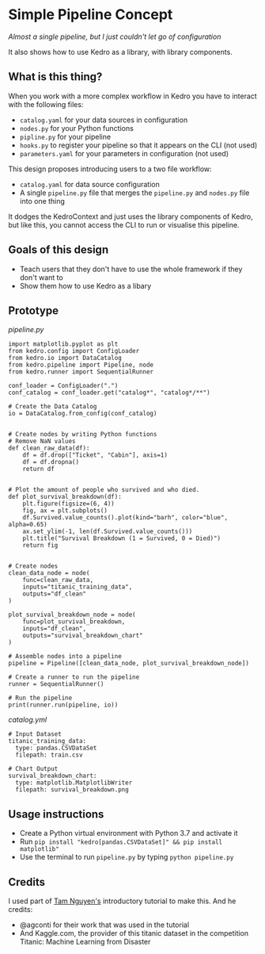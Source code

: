 # Simple Pipeline Concept 
_Almost a single pipeline, but I just couldn't let go of configuration_

It also shows how to use Kedro as a library, with library components. 

## What is this thing? 
When you work with a more complex workflow in Kedro you have to interact with the following files:
- `catalog.yaml` for your data sources in configuration 
- `nodes.py` for your Python functions
- `pipline.py` for your pipeline
- `hooks.py` to register your pipeline so that it appears on the CLI (not used)
- `parameters.yaml` for your parameters in configuration (not used)

This design proposes introducing users to a two file workflow: 
- `catalog.yaml` for data source configuration
- A single `pipeline.py` file that merges the `pipeline.py` and `nodes.py` file into one thing

It dodges the KedroContext and just uses the library components of Kedro, but like this, you cannot access the CLI to run or visualise this pipeline. 

## Goals of this design
- Teach users that they don't have to use the whole framework if they don't want to
- Show them how to use Kedro as a libary

## Prototype

_pipeline.py_
```
import matplotlib.pyplot as plt
from kedro.config import ConfigLoader
from kedro.io import DataCatalog
from kedro.pipeline import Pipeline, node
from kedro.runner import SequentialRunner

conf_loader = ConfigLoader(".")
conf_catalog = conf_loader.get("catalog*", "catalog*/**")

# Create the Data Catalog
io = DataCatalog.from_config(conf_catalog)


# Create nodes by writing Python functions
# Remove NaN values
def clean_raw_data(df):
    df = df.drop(["Ticket", "Cabin"], axis=1)
    df = df.dropna()
    return df


# Plot the amount of people who survived and who died.
def plot_survival_breakdown(df):
    plt.figure(figsize=(6, 4))
    fig, ax = plt.subplots()
    df.Survived.value_counts().plot(kind="barh", color="blue", alpha=0.65)
    ax.set_ylim(-1, len(df.Survived.value_counts()))
    plt.title("Survival Breakdown (1 = Survived, 0 = Died)")
    return fig


# Create nodes
clean_data_node = node(
    func=clean_raw_data, 
    inputs="titanic_training_data", 
    outputs="df_clean"
)

plot_survival_breakdown_node = node(
    func=plot_survival_breakdown, 
    inputs="df_clean", 
    outputs="survival_breakdown_chart"
)

# Assemble nodes into a pipeline
pipeline = Pipeline([clean_data_node, plot_survival_breakdown_node])

# Create a runner to run the pipeline
runner = SequentialRunner()

# Run the pipeline
print(runner.run(pipeline, io))
```

_catalog.yml_
```
# Input Dataset
titanic_training_data:
  type: pandas.CSVDataSet
  filepath: train.csv

# Chart Output
survival_breakdown_chart:
  type: matplotlib.MatplotlibWriter
  filepath: survival_breakdown.png
```

## Usage instructions
- Create a Python virtual environment with Python 3.7 and activate it
- Run `pip install "kedro[pandas.CSVDataSet]" && pip install matplotlib"`
- Use the terminal to run `pipeline.py` by typing `python pipeline.py`


## Credits
I used part of [Tam Nguyen's](https://github.com/tamsanh/kedro-introduction-tutorial) introductory tutorial to make this. And he credits:
- @agconti for their work that was used in the tutorial
- And Kaggle.com, the provider of this titanic dataset in the competition Titanic: Machine Learning from Disaster
